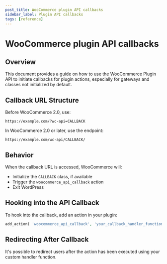 ```yaml
---
post_title: WooCommerce plugin API callbacks
sidebar_label: Plugin API callbacks
tags: [reference]
---
```


# WooCommerce plugin API callbacks

## Overview

This document provides a guide on how to use the WooCommerce Plugin API to initiate callbacks for plugin actions, especially for gateways and classes not initialized by default.

## Callback URL Structure

Before WooCommerce 2.0, use:

`https://example.com/?wc-api=CALLBACK`

In WooCommerce 2.0 or later, use the endpoint:

`https://example.com/wc-api/CALLBACK/`

## Behavior

When the callback URL is accessed, WooCommerce will:

- Initialize the `CALLBACK` class, if available
- Trigger the `woocommerce_api_callback` action
- Exit WordPress

## Hooking into the API Callback

To hook into the callback, add an action in your plugin:

```php
add_action( 'woocommerce_api_callback', 'your_callback_handler_function' );
```

## Redirecting After Callback

It's possible to redirect users after the action has been executed using your custom handler function.
